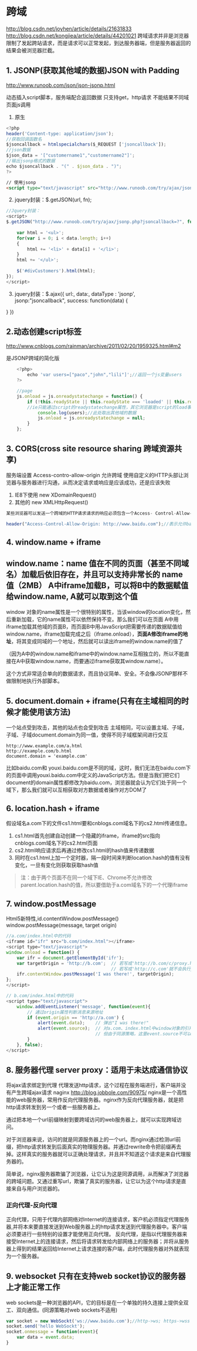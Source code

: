 # 跨域
http://blog.csdn.net/joyhen/article/details/21631833
http://blog.csdn.net/kongjiea/article/details/44201021
跨域请求并非是浏览器限制了发起跨站请求，而是请求可以正常发起，到达服务器端，但是服务器返回的结果会被浏览器拦截。

## 1. JSONP(获取其他域的数据)JSON with Padding
http://www.runoob.com/json/json-jsonp.html

动态插入script脚本，服务端配合返回数据
只支持get，http请求
不能结果不同域页面js调用
1. 原生
```js
<?php
header('Content-type: application/json');
//获取回调函数名
$jsoncallback = htmlspecialchars($_REQUEST ['jsoncallback']);
//json数据
$json_data = '["customername1","customername2"]';
//输出jsonp格式的数据
echo $jsoncallback . "(" . $json_data . ")";
?>
```
```html
// 使用jsonp
<script type="text/javascript" src="http://www.runoob.com/try/ajax/jsonp.php?jsoncallback=callbackFunction"></script>
```

2. jquery封装：$.getJSON(url, fn);

```js
//Jquery封装：
<script>
$.getJSON("http://www.runoob.com/try/ajax/jsonp.php?jsoncallback=?", function(data) {
    
    var html = '<ul>';
    for(var i = 0; i < data.length; i++)
    {
        html += '<li>' + data[i] + '</li>';
    }
    html += '</ul>';
    
    $('#divCustomers').html(html); 
});
</script>
```

3. jquery封装：$.ajax({
  url:,
  data:,
  dataType : 'jsonp',  
  jsonp:"jsoncallback",
  success: function(data) {

  }
})


## 2.动态创建script标签
http://www.cnblogs.com/rainman/archive/2011/02/20/1959325.html#m2

是JSONP跨域的简化版
```js
    <?php>  
        echo 'var users=["paco","john","lili"]';//返回一个js变量users  
    ?>  

    //page
    js.onload = js.onreadystatechange = function() {  
        if (!this.readyState || this.readyState === 'loaded' || this.readyState === 'complete') {  
        //ie只能通过script的readystatechange属性，其它浏览器是script的load事件
            console.log(users);//此处取出其他域的数据  
            js.onload = js.onreadystatechange = null;  
        }  
    };  

```


## 3. CORS(cross site resource sharing 跨域资源共享)
服务端设置 Access-contro-allow-origin 允许跨域
使用自定义的HTTP头部让浏览器与服务器进行沟通，从而决定请求或响应是应该成功，还是应该失败
1. IE8下使用 new XDomainRequest()
2. 其他的 new XMLHttpRequest()
```js
某些浏览器可以发送一个跨域的HTTP请求请求的响应必须包含一个Access- Control-Allow-Origin的HTTP响应头，该响应头声明了请求域的可访问权限。例如baidu.com对google.com下的getUsers.php发送了一个跨域的HTTP请求（通过ajax），那么getUsers.php必须加入如下的响应头：

header("Access-Control-Allow-Origin: http://www.baidu.com");//表示允许baidu.com跨域请求本文件 
```

## 4. window.name + iframe
window.name：name 值在不同的页面（甚至不同域名）加载后依旧存在，并且可以支持非常长的 name 值（2MB）
A中iframe加载B，可以将B中的数据赋值给window.name, A就可以取到这个值
---
window 对象的name属性是一个很特别的属性，当该window的location变化，然后重新加载，它的name属性可以依然保持不变。那么我们可以在页面 A中用iframe加载其他域的页面B，而页面B中用JavaScript把需要传递的数据赋值给window.name，iframe加载完成之后（iframe.onload），**页面A修改iframe的地址**，将其变成同域的一个地址，然后就可以读出iframe的window.name的值了

（因为A中的window.name和iframe中的window.name互相独立的，所以不能直接在A中获取window.name，而要通过iframe获取其window.name）。

这个方式非常适合单向的数据请求，而且协议简单、安全。不会像JSONP那样不做限制地执行外部脚本。

## 5. document.domain + iframe(只有在主域相同的时候才能使用该方法)
一个站点受到攻击，其他的站点也会受到攻击
主域相同，可以设置主域、子域，子域、子域document.domain为同一值，使得不同子域框架间进行交互
```
http://www.example.com/a.html
http://example.com/b.html
document.domain = 'example.com'
```
比如baidu.com和 youxi.baidu.com是不同的域，这时，我们无法在baidu.com下的页面中调用youxi.baidu.com中定义的JavaScript方法。但是当我们把它们document的domain属性都修改为baidu.com，浏览器就会认为它们处于同一个域下，那么我们就可以互相获取对方数据或者操作对方DOM了

## 6. location.hash + iframe
假设域名a.com下的文件cs1.html要和cnblogs.com域名下的cs2.html传递信息。
1) cs1.html首先创建自动创建一个隐藏的iframe，iframe的src指向cnblogs.com域名下的cs2.html页面
2) cs2.html响应请求后再通过修改cs1.html的hash值来传递数据
3) 同时在cs1.html上加一个定时器，隔一段时间来判断location.hash的值有没有变化，一旦有变化则获取获取hash值
>注：由于两个页面不在同一个域下IE、Chrome不允许修改parent.location.hash的值，所以要借助于a.com域名下的一个代理iframe

## 7. window.postMessage
Html5新特性,id.contentWindow.postMessage()
window.postMessage(message, target origin)
```js
//a.com/index.html中的代码
<iframe id="ifr" src="b.com/index.html"></iframe>
<script type="text/javascript">
window.onload = function() {
    var ifr = document.getElementById('ifr');
    var targetOrigin = 'http://b.com';  // 若写成'http://b.com/c/proxy.html'效果一样
                                        // 若写成'http://c.com'就不会执行postMessage了
    ifr.contentWindow.postMessage('I was there!', targetOrigin);
};
</script>

// b.com/index.html中的代码
<script type="text/javascript">
    window.addEventListener('message', function(event){
        // 通过origin属性判断消息来源地址
        if (event.origin == 'http://a.com') {
            alert(event.data);    // 弹出"I was there!"
            alert(event.source);  // 对a.com、index.html中window对象的引用
                                  // 但由于同源策略，这里event.source不可以访问window对象
        }
    }, false);
</script>

```

## 8. 服务器代理 server proxy：适用于未达成通信协议
将ajax请求绑定到代理
代理发送http请求，这个过程在服务端进行，客户端并没有产生跨域ajax请求
naginx
http://blog.jobbole.com/90975/
nginx是一个高性能的web服务器，常用作反向代理服务器。nginx作为反向代理服务器，就是把http请求转发到另一个或者一些服务器上。

通过把本地一个url前缀映射到要跨域访问的web服务器上，就可以实现跨域访问。

对于浏览器来说，访问的就是同源服务器上的一个url。而nginx通过检测url前缀，把http请求转发到后面真实的物理服务器。并通过rewrite命令把前缀再去掉。这样真实的服务器就可以正确处理请求，并且并不知道这个请求是来自代理服务器的。

简单说，nginx服务器欺骗了浏览器，让它认为这是同源调用，从而解决了浏览器的跨域问题。又通过重写url，欺骗了真实的服务器，让它以为这个http请求是直接来自与用户浏览器的。

### 正向代理-反向代理
正向代理，只用于代理内部网络对Internet的连接请求，客户机必须指定代理服务器,并将本来要直接发送到Web服务器上的http请求发送到代理服务器中。客户端必须要进行一些特别的设置才能使用正向代理。
反向代理，是指以代理服务器来接受Internet上的连接请求，然后将请求转发给内部网络上的服务器；并将从服务器上得到的结果返回给Internet上请求连接的客户端，此时代理服务器对外就表现为一个服务器。

## 9. websocket 只有在支持web socket协议的服务器上才能正常工作
web sockets是一种浏览器的API，它的目标是在一个单独的持久连接上提供全双工、双向通信。(同源策略对web sockets不适用)
```js
var socket = new WebSockt('ws://www.baidu.com');//http->ws; https->wss
socket.send('hello WebSockt');
socket.onmessage = function(event){
    var data = event.data;
}
```


